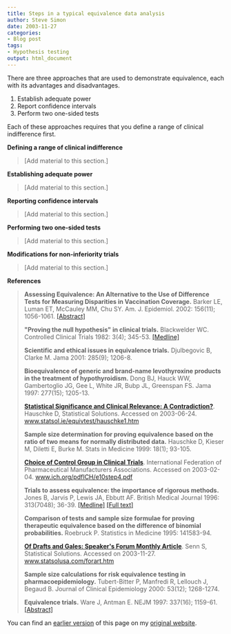 ```yaml
---
title: Steps in a typical equivalence data analysis
author: Steve Simon
date: 2003-11-27
categories:
- Blog post
tags:
- Hypothesis testing 
output: html_document
---
```

There are three approaches that are used to demonstrate equivalence,
each with its advantages and disadvantages.

1.  Establish adequate power
2.  Report confidence intervals
3.  Perform two one-sided tests

Each of these approaches requires that you define a range of clinical
indifference first.

**Defining a range of clinical indifference**

> \[Add material to this section.\]

**Establishing adequate power**

> \[Add material to this section.\]

**Reporting confidence intervals**

> \[Add material to this section.\]

**Performing two one-sided tests**

> \[Add material to this section.\]

**Modifications for non-inferiority trials**

> \[Add material to this section.\]

**References**

> **Assessing Equivalence: An Alternative to the Use of Difference Tests
> for Measuring Disparities in Vaccination Coverage.** Barker LE, Luman
> ET, McCauley MM, Chu SY. Am. J. Epidemiol. 2002: 156(11); 1056-1061.
> [\[Abstract\]](http://aje.oupjournals.org/cgi/content/abstract/156/11/1056)
>
> **\"Proving the null hypothesis\" in clinical trials.** Blackwelder
> WC. Controlled Clinical Trials 1982: 3(4); 345-53.
> [\[Medline\]](http://www.ncbi.nlm.nih.gov/entrez/query.fcgi?cmd=Retrieve&db=PubMed&list_uids=7160191&dopt=Abstract)
>
> **Scientific and ethical issues in equivalence trials.** Djulbegovic
> B, Clarke M. Jama 2001: 285(9); 1206-8.
>
> **Bioequivalence of generic and brand-name levothyroxine products in
> the treatment of hypothyroidism.** Dong BJ, Hauck WW, Gambertoglio JG,
> Gee L, White JR, Bubp JL, Greenspan FS. Jama 1997: 277(15); 1205-13.
>
> **[Statistical Significance and Clinical Relevance: A
> Contradiction?](http://www.statsol.ie/equivtest/hauschke1.htm)**.
> Hauschke D, Statistical Solutions. Accessed on 2003-06-24.
> www.statsol.ie/equivtest/hauschke1.htm
>
> **Sample size determination for proving equivalence based on the ratio
> of two means for normally distributed data.** Hauschke D, Kieser M,
> Diletti E, Burke M. Stats in Medicine 1999: 18(1); 93-105.
>
> **[Choice of Control Group in Clinical
> Trials](http://www.ich.org/pdfICH/e10step4.pdf)**. International
> Federation of Pharmaceutical Manufacturers Associations. Accessed on
> 2003-02-04. www.ich.org/pdfICH/e10step4.pdf
>
> **Trials to assess equivalence: the importance of rigorous methods.**
> Jones B, Jarvis P, Lewis JA, Ebbutt AF. British Medical Journal 1996:
> 313(7048); 36-39.
> [\[Medline\]](http://www.ncbi.nlm.nih.gov/entrez/query.fcgi?cmd=Retrieve&db=PubMed&list_uids=8664772&dopt=Abstract)
> [\[Full text\]](http://bmj.com/cgi/content/full/313/7048/36)
>
> **Comparison of tests and sample size formulae for proving therapeutic
> equivalence based on the difference of binomial probabilities.**
> Roebruck P. Statistics in Medicine 1995: 141583-94.
>
> **[Of Drafts and Gales: Speaker\'s Forum Monthly
> Article](http://www.statsolusa.com/forart.htm)**. Senn S, Statistical
> Solutions. Accessed on 2003-11-27. www.statsolusa.com/forart.htm
>
> **Sample size calculations for risk equivalence testing in
> pharmacoepidemiology.** Tubert-Bitter P, Manfredi R, Lellouch J,
> Begaud B. Journal of Clinical Epidemiology 2000: 53(12); 1268-1274.
>
> **Equivalence trials.** Ware J, Antman E. NEJM 1997: 337(16); 1159-61.
> [\[Abstract\]](http://content.nejm.org/cgi/content/extract/337/16/1159)

You can find an [earlier version](http://www.pmean.com/03/equivalence.html) of this page on my [original website](http://www.pmean.com/original_site.html).

